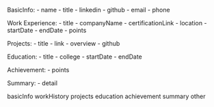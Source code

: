 BasicInfo:
    - name
    - title
    - linkedin
    - github
    - email
    - phone

Work Experience:
    - title
    - companyName
    - certificationLink
    - location
    - startDate
    - endDate
    - points

Projects:
    - title
    - link
    - overview
    - github

Education:
    - title
    - college
    - startDate
    - endDate

Achievement:
    - points

Summary:
    - detail



basicInfo
workHistory
projects
education
achievement
summary
other